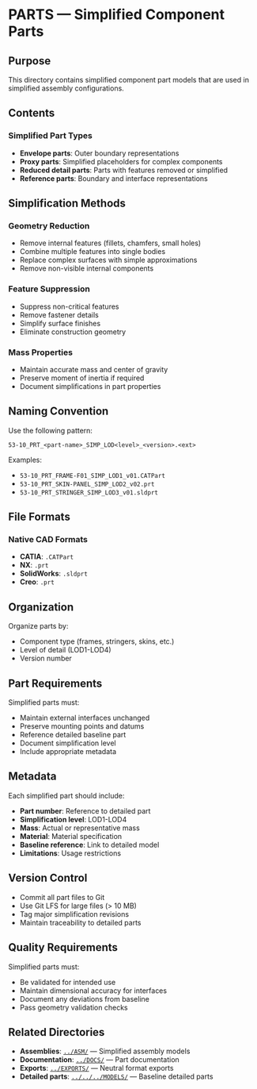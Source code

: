 # PARTS — Simplified Component Parts

## Purpose

This directory contains simplified component part models that are used in simplified assembly configurations.

## Contents

### Simplified Part Types
- **Envelope parts**: Outer boundary representations
- **Proxy parts**: Simplified placeholders for complex components
- **Reduced detail parts**: Parts with features removed or simplified
- **Reference parts**: Boundary and interface representations

## Simplification Methods

### Geometry Reduction
- Remove internal features (fillets, chamfers, small holes)
- Combine multiple features into single bodies
- Replace complex surfaces with simple approximations
- Remove non-visible internal components

### Feature Suppression
- Suppress non-critical features
- Remove fastener details
- Simplify surface finishes
- Eliminate construction geometry

### Mass Properties
- Maintain accurate mass and center of gravity
- Preserve moment of inertia if required
- Document simplifications in part properties

## Naming Convention

Use the following pattern:
```
53-10_PRT_<part-name>_SIMP_LOD<level>_<version>.<ext>
```

Examples:
- `53-10_PRT_FRAME-F01_SIMP_LOD1_v01.CATPart`
- `53-10_PRT_SKIN-PANEL_SIMP_LOD2_v02.prt`
- `53-10_PRT_STRINGER_SIMP_LOD3_v01.sldprt`

## File Formats

### Native CAD Formats
- **CATIA**: `.CATPart`
- **NX**: `.prt`
- **SolidWorks**: `.sldprt`
- **Creo**: `.prt`

## Organization

Organize parts by:
- Component type (frames, stringers, skins, etc.)
- Level of detail (LOD1-LOD4)
- Version number

## Part Requirements

Simplified parts must:
- Maintain external interfaces unchanged
- Preserve mounting points and datums
- Reference detailed baseline part
- Document simplification level
- Include appropriate metadata

## Metadata

Each simplified part should include:
- **Part number**: Reference to detailed part
- **Simplification level**: LOD1-LOD4
- **Mass**: Actual or representative mass
- **Material**: Material specification
- **Baseline reference**: Link to detailed model
- **Limitations**: Usage restrictions

## Version Control

- Commit all part files to Git
- Use Git LFS for large files (> 10 MB)
- Tag major simplification revisions
- Maintain traceability to detailed parts

## Quality Requirements

Simplified parts must:
- Be validated for intended use
- Maintain dimensional accuracy for interfaces
- Document any deviations from baseline
- Pass geometry validation checks

## Related Directories

- **Assemblies**: [`../ASM/`](../ASM/) — Simplified assembly models
- **Documentation**: [`../DOCS/`](../DOCS/) — Part documentation
- **Exports**: [`../EXPORTS/`](../EXPORTS/) — Neutral format exports
- **Detailed parts**: [`../../../MODELS/`](../../../MODELS/) — Baseline detailed parts
